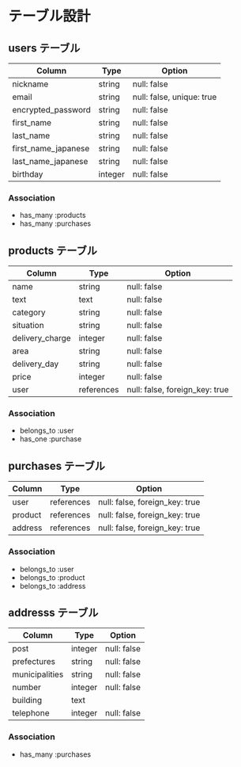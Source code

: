 # テーブル設計

## users テーブル

| Column              | Type    | Option                    |
| ------------------- | ------- | ------------------------- |
| nickname            | string  | null: false               |
| email               | string  | null: false, unique: true |
| encrypted_password  | string  | null: false               |
| first_name          | string  | null: false               |
| last_name           | string  | null: false               |
| first_name_japanese | string  | null: false               |
| last_name_japanese  | string  | null: false               |
| birthday            | integer | null: false               |

### Association

- has_many :products
- has_many :purchases

## products テーブル

| Column          | Type       | Option                         |
| --------------- | ---------- | ------------------------------ |
| name            | string     | null: false                    |
| text            | text       | null: false                    |
| category        | string     | null: false                    |
| situation       | string     | null: false                    |
| delivery_charge | integer    | null: false                    |
| area            | string     | null: false                    |
| delivery_day    | string     | null: false                    |
| price           | integer    | null: false                    |
| user            | references | null: false, foreign_key: true |

### Association

- belongs_to :user
- has_one :purchase

## purchases テーブル

| Column  | Type       | Option                         |
| ------- | ---------- | ------------------------------ |
| user    | references | null: false, foreign_key: true |
| product | references | null: false, foreign_key: true |
| address | references | null: false, foreign_key: true |

### Association

- belongs_to :user
- belongs_to :product
- belongs_to :address

## addresss テーブル

| Column         | Type    | Option      |
| -------------- | ------- | ----------- |
| post           | integer | null: false |
| prefectures    | string  | null: false |
| municipalities | string  | null: false |
| number         | integer | null: false |
| building       | text    |             |
| telephone      | integer | null: false |

### Association

- has_many :purchases
